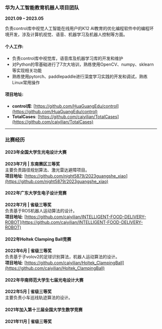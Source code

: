 ### **华为人工智能教育机器人项目团队**  
**2021.09 – 2023.05**  

负责control库中视觉人工智能在线用户的K12 AI教育的优化编程软件中的编程环境开发，涉及计算机视觉、语音、机器学习及机器人控制等方面。

#### 个人工作:  
- 负责control库中视觉库，语音库及机器学习库的开发和维护  
- 对Python的零基础进行了7次大培训，熟练使用OpenCV、numpy、sklearn等实现相关功能  
- 熟练使用pytorch、paddlepaddle进行深度学习实践的开发和调试，熟练Linux常用操作  

#### 项目地址:  
- **control库**: [https://github.com/HuaGuangEdu/control](https://github.com/HuaGuangEdu/control)  
- **TotalCases**: [https://github.com/caiyilian/TotalCases](https://github.com/caiyilian/TotalCases)  

---

### **比赛经历**  

#### **2023年全国大学生光电设计大赛**  
**2023年7月 | 东南赛区三等奖**  
主要负责路径规划算法、激光雷达避障项目。  
**项目地址**: [https://github.com/night5879/2023guangshe_xiao](https://github.com/night5879/2023guangshe_xiao)  

#### **2022年广东大学生电子设计竞赛**  
**2022年7月 | 省级三等奖**  
负责基于ROS机器人运动算法的设计。  
**项目地址**: [https://github.com/caiyilian/INTELLIGENT-FOOD-DELIVERY-ROBOT](https://github.com/caiyilian/INTELLIGENT-FOOD-DELIVERY-ROBOT)  

#### **2022年Holtek Clamping Ball竞赛**  
**2022年6月 | 省级三等奖**  
负责基于子volov2的足球识别算法，机器人运动算法的设计。  
**项目地址**: [https://github.com/caiyilian/Holtek_ClampingBall](https://github.com/caiyilian/Holtek_ClampingBall)  

#### **2022年华南师范大学生七届光电设计大赛**  
**2022年5月 | 省级三等奖**  
主要负责小车巡线轨迹算法的设计。  

#### **2021年加入第十三届全国大学生数学竞赛**  
**2021年11月 | 省级三等奖**
